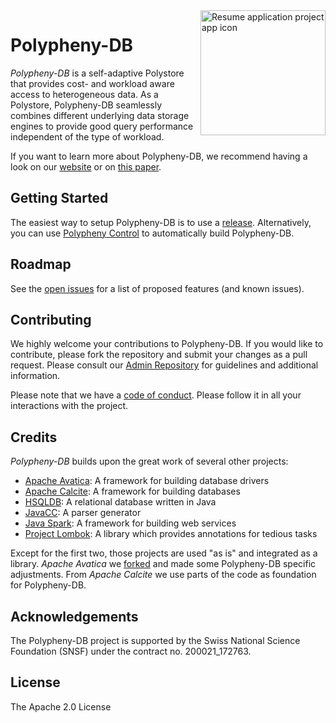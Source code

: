 <a href="https://polypheny.org/">
    <img align="right" width="200" height="200" src="https://polypheny.org/community/logo/logo.png" alt="Resume application project app icon">
</a>

# Polypheny-DB

_Polypheny-DB_ is a self-adaptive Polystore that provides cost- and workload aware access to heterogeneous data. As a Polystore, Polypheny-DB seamlessly combines different underlying data storage engines to provide good query performance independent of the type of workload.

If you want to learn more about Polypheny-DB, we recommend having a look on our [website](https://polypheny.org) or on [this paper](http://dx.doi.org/10.1007/978-3-030-71055-2_2).

## Getting Started ##

The easiest way to setup Polypheny-DB is to use a [release](https://github.com/polypheny/Polypheny-DB/releases/latest). Alternatively, you can use [Polypheny Control](https://github.com/polypheny/Polypheny-Control) to automatically build Polypheny-DB.

## Roadmap ##
See the [open issues](https://github.com/polypheny/Polypheny-DB/issues) for a list of proposed features (and known issues).

## Contributing ##
We highly welcome your contributions to Polypheny-DB. If you would like to contribute, please fork the repository and submit your changes as a pull request. Please consult our [Admin Repository](https://github.com/polypheny/Admin) for guidelines and additional information.

Please note that we have a [code of conduct](https://github.com/polypheny/Admin/blob/master/CODE_OF_CONDUCT.md). Please follow it in all your interactions with the project.

## Credits ##
_Polypheny-DB_ builds upon the great work of several other projects:

* [Apache Avatica](https://calcite.apache.org/avatica/): A framework for building database drivers
* [Apache Calcite](https://calcite.apache.org/): A framework for building databases
* [HSQLDB](http://hsqldb.org/): A relational database written in Java
* [JavaCC](https://javacc.org/): A parser generator
* [Java Spark](http://sparkjava.com/): A framework for building web services
* [Project Lombok](https://projectlombok.org/): A library which provides annotations for tedious tasks

Except for the first two, those projects are used "as is" and integrated as a library. _Apache Avatica_ we [forked](https://github.com/polypheny/Avatica) and made some Polypheny-DB specific adjustments. From _Apache Calcite_ we use parts of the code as foundation for Polypheny-DB.

## Acknowledgements
The Polypheny-DB project is supported by the Swiss National Science Foundation (SNSF) under the contract no. 200021_172763.

## License ##
The Apache 2.0 License
